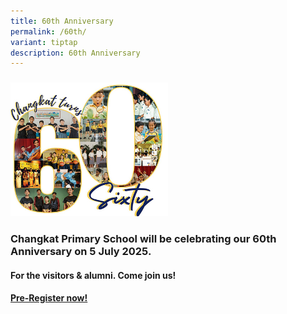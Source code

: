 ```yaml
---
title: 60th Anniversary
permalink: /60th/
variant: tiptap
description: 60th Anniversary
---
```

<p></p>
<h3></h3>
<div class="isomer-image-wrapper">
<img style="width: 50%;" height="auto" width="100%" alt="" src="/images/Anniversary photo/60thannilogo.jpg">
</div>
<h3>Changkat Primary School will be celebrating our <strong>60th Anniversary </strong>on <strong>5 July 2025</strong>.</h3>
<h4>For the visitors &amp; alumni. Come join us!</h4>
<p><strong><a href="https://go.gov.sg/registerfor60th" class="py-4 link-button remove-after is-flex flex-start is-vh-centered" rel="noopener nofollow" target="_blank">Pre-Register now!</a></strong>
</p>